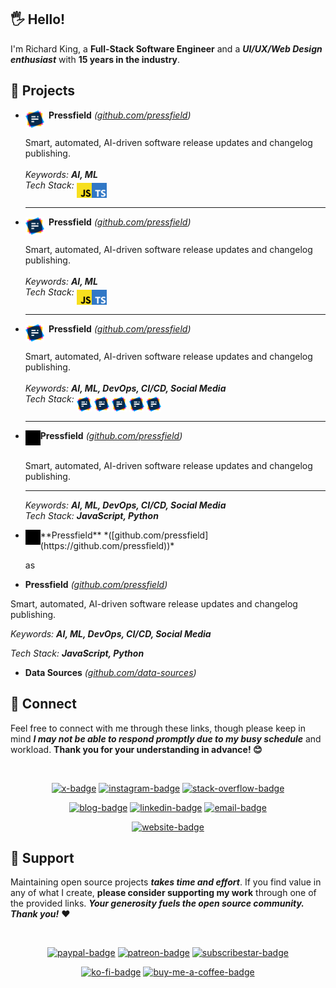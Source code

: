 ## 🖐️ Hello!

I'm Richard King, a **Full-Stack Software Engineer** and a ***UI/UX/Web Design enthusiast*** with **15 years in the industry**.

<!-- <br/>

<p align="center">    
  <picture>
    <source srcset="header_600.svg" media="(min-width: 950px)" />
    <source srcset="header_460.svg" media="(min-width: 525px)" />
    <source srcset="header_300.svg" media="(min-width: 200px)" />    
    <img alt="header" src="header_600.svg" width="846">  
  </picture>
</p>
-->

## 🚀 Projects

<!-- @intradoc Projects -->
<ul>
  <!-- Pressfield -->
  <li>
    <a href="https://github.com/pressfield"><sub><sub><sub><sub><sub><img src="./media/icons/projects/pressfield/color.svg" width="30" height="28" /></sub></sub></sub></sub></sub></a>
    <b>&nbsp;Pressfield</b>
    <i>(<a href="https://github.com/pressfield">github.com/pressfield</a>)</i>
    <p>
      Smart, automated, AI-driven software release updates and changelog publishing.
      <br/><br/>
      <i>Keywords:</i> <b><i>AI, ML</i></b>
      <br/>
      <i>Tech Stack:</i> <a href="https://github.com/pressfield"><sub><sub><sub><sub><sub><img src="./media/icons/tech/javascript/color.svg" width="24" height="24" /></sub></sub></sub></sub></sub></a><a href="https://github.com/pressfield"><sub><sub><sub><sub><sub><img src="./media/icons/tech/typescript/color.svg" width="24" height="24" /></sub></sub></sub></sub></sub></a>
      <hr/>
    </p>
  </li>
  <!-- Pressfield -->
  <li>
    <a href="https://github.com/pressfield"><sub><sub><sub><sub><sub><img src="./media/icons/projects/pressfield/color.svg" width="30" height="28" /></sub></sub></sub></sub></sub></a>
    <b>&nbsp;Pressfield</b>
    <i>(<a href="https://github.com/pressfield">github.com/pressfield</a>)</i>
    <p>
      Smart, automated, AI-driven software release updates and changelog publishing.
      <br/><br/>
      <i>Keywords:</i> <b><i>AI, ML</i></b>
      <br/>
      <i>Tech Stack:</i> <a href="https://github.com/pressfield"><sub><sub><sub><sub><sub><img src="./media/icons/tech/javascript/color.svg" width="24" height="24" /></sub></sub></sub></sub></sub></a><a href="https://github.com/pressfield"><sub><sub><sub><sub><sub><img src="./media/icons/tech/typescript/color.svg" width="24" height="24" /></sub></sub></sub></sub></sub></a>
      <hr/>
    </p>
  </li>
</ul>

<!-- @intradoc Projects -->

<ul>
  <li>
    <a href="https://github.com/pressfield"><sub><sub><sub><sub><sub><img src="./pressfield-logo.svg" width="30" height="28" /></sub></sub></sub></sub></sub></a>
    <b>&nbsp;Pressfield</b>
    <i>
      (<a href="https://github.com/pressfield">github.com/pressfield</a>)
    </i>    
    <p>
      Smart, automated, AI-driven software release updates and changelog publishing.      
      <br/><br/>
      <i>Keywords:</i> <b><i>AI, ML, DevOps, CI/CD, Social Media</i></b>
      <br/>
      <i>Tech Stack:</i> <a href="https://github.com/pressfield"><sub><sub><sub><sub><sub><img src="./pressfield-logo.svg" width="24" height="24" /></sub></sub></sub></sub></sub></a>
      <a href="https://github.com/pressfield"><sub><sub><sub><sub><sub><img src="./pressfield-logo.svg" width="24" height="24" /></sub></sub></sub></sub></sub></a>
      <a href="https://github.com/pressfield"><sub><sub><sub><sub><sub><img src="./pressfield-logo.svg" width="24" height="24" /></sub></sub></sub></sub></sub></a>
      <a href="https://github.com/pressfield"><sub><sub><sub><sub><sub><img src="./pressfield-logo.svg" width="24" height="24" /></sub></sub></sub></sub></sub></a>
      <a href="https://github.com/pressfield"><sub><sub><sub><sub><sub><img src="./pressfield-logo.svg" width="24" height="24" /></sub></sub></sub></sub></sub></a>
      <hr/>
    </p>
  </li>

  <li>
    <a href="https://github.com/pressfield">
      <img src="./icon.svg" width="24" height="24" align="left" />     
    </a>    
    <b>Pressfield</b>
    <i>
      (<a href="https://github.com/pressfield">github.com/pressfield</a>)
    </i>    
    <p>
      <br/>
      Smart, automated, AI-driven software release updates and changelog publishing.
      <hr/>
      <i>Keywords:</i> <b><i>AI, ML, DevOps, CI/CD, Social Media</i></b>
      <br/>
      <i>Tech Stack:</i> <b><i>JavaScript, Python</i></b>
      <br/>
    </p>
  </li>
</ul>


- <img src="./icon.svg" width="24" height="24" align="left" /> 
  **Pressfield** *([github.com/pressfield](https://github.com/pressfield))*

  as

-  **Pressfield** *([github.com/pressfield](https://github.com/pressfield))*

  Smart, automated, AI-driven software release updates and changelog publishing.

  *Keywords:* ***AI, ML, DevOps, CI/CD, Social Media***
  
  *Tech Stack:* ***JavaScript, Python***

- **Data Sources** *([github.com/data-sources](https://github.com/data-sources))*

<!-- Here you can find my main open source projects. -->

<!-- - Data Sources: Open source data resources.

- Grandom Library: A cross-platform, configurable, flexible, and seedable random number & data generator library.

- Extended
- Intradoc
- Polycolor
- Storyset
- Reactory
- Stylebox
- Testyard
- Wrapper -->

<!-- ## 📝 Articles

Here you can find my articles and tutorials about software development.

## 🛠️ Tech

Here you can find the tech stack I use. -->

<!-- Dev Environment:
 - Ubuntu Linux
 - Windows
 - MacOS

Tech I often
Tech I use

I tried out recently -->

<!--
<p align="center">  
  <img alt="Visual Studio Code" src="https://img.shields.io/badge/VS%20Code-0078d7.svg?style=for-the-badge&logo=visual-studio-code&logoColor=white">
  <img alt="TypeScript" src="https://img.shields.io/badge/TypeScript-007ACC.svg?style=flat-square&logo=typescript&logoColor=white">
  <img alt="Express.js" src="https://img.shields.io/badge/Express.js-404d59.svg?logo=express&logoColor=white">  
  <img alt="JavaScript" src="https://img.shields.io/badge/JavaScript-F7DF1E.svg?logo=javascript&logoColor=black">
  <img alt="Node.js" src="https://img.shields.io/badge/Node.js-43853D.svg?logo=node.js&logoColor=white">  
  <img alt="PostgreSQL" src ="https://img.shields.io/badge/PostgreSQL-316192.svg?logo=postgresql&logoColor=white">
  <img alt="GitHub Actions" src="https://img.shields.io/badge/GitHub%20Actions-2671E5.svg?logo=github%20actions&logoColor=white">
  <img alt="Git" src="https://img.shields.io/badge/Git-F05033.svg?logo=git&logoColor=white">
  <img alt="CSS" src="https://img.shields.io/badge/CSS-1572B6.svg?logo=css3&logoColor=white">
  <img alt="HTML" src="https://img.shields.io/badge/HTML-E34F26.svg?logo=html5&logoColor=white">
</p>
-->

## 🤝 Connect

Feel free to connect with me through these links, though please keep in mind ***I may not be able to respond promptly due to my busy schedule*** and workload. **Thank you for your understanding in advance! 😊**

<br/>

<!-- 1st row -->
<p align="center">
  <!-- X (Twitter) -->
  <a href="https://twitter.com/richrdkng"><img src="https://img.shields.io/badge/Twitter-1A90D9?style=for-the-badge&logo=x&logoColor=white" alt="x-badge"></a>  
  <!-- Instagram -->
  <a href="https://www.instagram.com/richrdkng"><img src="https://img.shields.io/badge/Instagram-E4405F?style=for-the-badge&logo=instagram&logoColor=white" alt="instagram-badge"></a>
  <!-- Stack Overflow -->
  <a href="https://stackoverflow.com/users/10079674"><img src="https://img.shields.io/badge/Stack%20Overflow-EB7215?style=for-the-badge&logo=stackoverflow&logoColor=white" alt="stack-overflow-badge"></a>  
</p>

<!-- 2nd row -->
<p align="center">
  <!-- Blog -->
  <a href="https://www.richrdkng.com"><img src="https://img.shields.io/badge/Blog-C5383D?style=for-the-badge&logo=data:image/svg+xml;base64,PHN2ZyB4bWxucz0iaHR0cDovL3d3dy53My5vcmcvMjAwMC9zdmciIHZpZXdCb3g9IjAgMCAzMiAzMCI+PHBhdGggZmlsbD0iI2ZmZiIgZD0iTTI5IDBIM0MxIDAgMCAxIDAgM3YyN2w1LTZoMjRjMiAwIDMtMSAzLTNWM2MwLTItMS0zLTMtM1pNMTQgMTZsLTIgMi02LTYgNi02IDIgMi0zIDQgMyA0Wm02IDItMi0yIDMtNC0zLTQgMi0yIDYgNi02IDZaIi8+PC9zdmc+" alt="blog-badge"></a>
  <!-- LinkedIn -->
  <a href="https://www.linkedin.com/in/richrdkng"><img src="https://img.shields.io/badge/LinkedIn-006CA6?style=for-the-badge&logo=linkedin&logoColor=white" alt="linkedin-badge"></a>
  <!-- Email -->
  <a href="mailto:richrdkng@gmail.com"><img src="https://img.shields.io/badge/Email-D14836?style=for-the-badge&logo=gmail&logoColor=white" alt="email-badge"></a>
</p>

<!-- 3rd row -->
<p align="center">
  <!-- Website -->
  <a href="https://www.richrdkng.com"><img src="https://img.shields.io/badge/Website-C5383D?style=for-the-badge&logo=data:image/svg+xml;base64,PHN2ZyB4bWxucz0iaHR0cDovL3d3dy53My5vcmcvMjAwMC9zdmciIHZpZXdCb3g9IjAgMCAxMDAwIDgwMCI+PHBhdGggZmlsbD0iI2ZmZiIgZD0ibTk2MCAzNDYgNDAtMTg0LTIyMyAxMjgtMjQgNzlINjI2bDM4LTE1Nkw1MDAgMCAzMzYgMjEzbDM4IDE1NkgyNDdsLTI0LTc5TDAgMTYybDEyNiA1ODAgMjM5IDQ1Yzg5IDE3IDE4MCAxNyAyNzAgMGwyMzgtNDUgODctMzk2WiIvPjwvc3ZnPg==" alt="website-badge"></a>
</p>

## 🍻 Support

Maintaining open source projects ***takes time and effort***. If you find value in any of what I create, **please consider supporting my work** through one of the provided links. ***Your generosity fuels the open source community. Thank you!*** ❤️

<!-- TODO: cashapp tag, donably, gh sponsors, liberapay, boosty.to, donorbox.org, crypto and more (https://github.com/Ileriayo/markdown-badges#-funding) -->

<br/>

<!-- 1st row -->
<p align="center">
  <!-- PayPal -->
  <a href="https://www.paypal.com/donate/?hosted_button_id=ZCJ75S25NS7QC"><img src="https://img.shields.io/badge/PayPal-00457C?style=for-the-badge&logo=paypal&logoColor=white" alt="paypal-badge"></a>  
  <!-- Patreon -->
  <a href="https://www.patreon.com/richrdkng"><img src="https://img.shields.io/badge/Patreon-F96854?style=for-the-badge&logo=patreon&logoColor=white" alt="patreon-badge"></a>
  <!-- SubscribeStar -->
  <a href="https://www.subscribestar.com/richrdkng"><img src="https://img.shields.io/badge/SubscribeStar-009688?style=for-the-badge&logo=stryker&logoColor=white" alt="subscribestar-badge"></a>
</p>

<!-- 2nd row -->
<p align="center">  
  <!-- Ko-fi -->
  <a href="https://ko-fi.com/richrdkng"><img src="https://img.shields.io/badge/Ko--fi-F16061?style=for-the-badge&logo=kofi&logoColor=white" alt="ko-fi-badge"></a>
  <!-- Buy me a Coffee -->
  <a href="https://www.buymeacoffee.com/richrdkng"><img src="https://img.shields.io/badge/Buy%20Me%20a%20Coffee-ffdd00?style=for-the-badge&logo=buy-me-a-coffee&logoColor=black" alt="buy-me-a-coffee-badge"></a>
<!-- </p> -->

<!--
Here are some ideas to get you started:

- 🔭 I’m currently working on ...
- 🌱 I’m currently learning ...
- 👯 I’m looking to collaborate on ...
- 🤔 I’m looking for help with ...
- 💬 Ask me about ...
- 📫 How to reach me: ...
- 😄 Pronouns: ...
- ⚡ Fun fact: ...
-->
